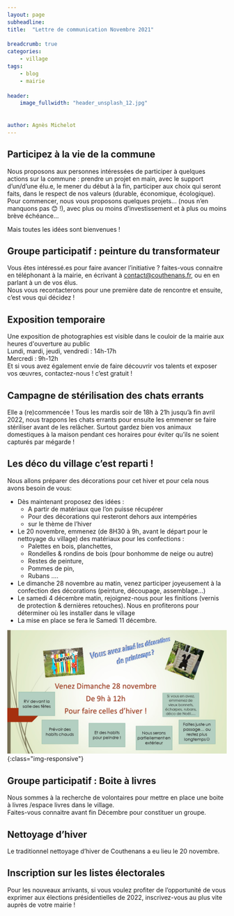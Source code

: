 ```yaml
---
layout: page
subheadline: 
title:  "Lettre de communication Novembre 2021"

breadcrumb: true
categories:
    - village
tags:
    - blog
    - mairie

header:
    image_fullwidth: "header_unsplash_12.jpg"


author: Agnès Michelot
---
```


## Participez à la vie de la commune


Nous proposons aux personnes intéressées de participer à quelques actions sur la commune : prendre un projet en main, avec le support d’un/d’une élu.e, le mener du début à la fin, participer aux choix qui seront faits, dans le respect de nos valeurs (durable, économique, écologique).  
Pour commencer, nous vous proposons quelques projets… (nous n’en manquons pas 😊 !), avec plus ou moins d’investissement et à plus ou moins brève échéance…  
  
Mais toutes les idées sont bienvenues !


##  Groupe participatif : peinture du transformateur
Vous êtes intéressé.es pour faire avancer l’initiative ? faites-vous connaitre en téléphonant à la mairie, en écrivant à contact@couthenans.fr, ou en en parlant à un de vos élus.  
Nous vous recontacterons pour une première date de rencontre et ensuite, c’est vous qui décidez !


##  Exposition temporaire
Une exposition de photographies est visible dans le couloir de la mairie aux heures d'ouverture au public  
Lundi, mardi, jeudi, vendredi : 14h-17h  
Mercredi : 9h-12h  
Et si vous avez également envie de faire découvrir vos talents et exposer vos œuvres, contactez-nous ! c’est gratuit !  


##  Campagne de stérilisation des chats errants
Elle a (re)commencée ! Tous les mardis soir de 18h à 21h jusqu’à fin avril 2022, nous trappons les chats errants pour ensuite les emmener se faire stériliser avant de les relâcher.
Surtout gardez bien vos animaux domestiques à la maison pendant ces horaires pour éviter qu’ils ne soient capturés par mégarde !

##  Les déco du village c’est reparti !
Nous allons préparer des décorations pour cet hiver et pour cela nous avons besoin de vous:

- Dès maintenant proposez des idées :
    - A partir de matériaux que l’on puisse récupérer
    - Pour des décorations qui resteront dehors aux intempéries
    - sur le thème de l’hiver
- Le 20 novembre, emmenez (de 8H30 à 9h, avant le départ pour le nettoyage du village) des matériaux pour les confections :
    - Palettes en bois, planchettes,
    - Rondelles & rondins de bois (pour bonhomme de neige ou autre)
    - Restes de peinture,
    - Pommes de pin,
    - Rubans ….
- Le dimanche 28 novembre au matin, venez participer joyeusement à la confection des décorations (peinture, découpage, assemblage…)
- Le samedi 4 décembre matin, rejoignez-nous pour les finitions (vernis de protection & dernières retouches). Nous en profiterons pour déterminer où les installer dans le village
- La mise en place se fera le Samedi 11 décembre.



![Les décorations hivernales 2021](/assets/img/202111/info_deco_hiver_2021.jpg){:class="img-responsive"}


##  Groupe participatif : Boite à livres
Nous sommes à la recherche de volontaires pour mettre en place une boite à livres /espace livres dans le village.  
Faites-vous connaitre avant fin Décembre pour constituer un groupe.  

## Nettoyage d’hiver
Le traditionnel nettoyage d’hiver de Couthenans a eu lieu le 20 novembre.


##  Inscription sur les listes électorales
Pour les nouveaux arrivants, si vous voulez profiter de l’opportunité de vous exprimer aux élections présidentielles de 2022, inscrivez-vous au plus vite auprès de votre mairie ! 





